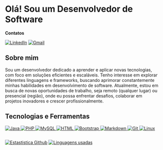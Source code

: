 # Olá! Sou um Desenvolvedor de Software
**Contatos**

[![LinkedIn](https://img.shields.io/badge/LinkedIn-0A66C2?logo=linkedin&logoColor=white&style=for-the-badge)](https://www.linkedin.com/in/jessejuniordev/)
[![Gmail](https://img.shields.io/badge/Gmail-EA4335?logo=gmail&logoColor=white&style=for-the-badge)](mailto:jessepcarvalhojunior02@gmail.com)

## Sobre mim
Sou um desenvolvedor dedicado a aprender e aplicar novas tecnologias, com foco em soluções eficientes e escaláveis. Tenho interesse em explorar diferentes linguagens e frameworks, buscando aprimorar constantemente minhas habilidades em desenvolvimento de software. Atualmente, estou em busca de novas oportunidades de trabalho, seja remoto (qualquer lugar) ou presencial (região), onde eu possa enfrentar desafios, colaborar em projetos inovadores e crescer profissionalmente.

## Tecnologias e Ferramentas

<a href="https://github.com/jessejuniordev" target="_blank">
  <img src="https://img.shields.io/badge/Java-ED8B00?style=for-the-badge&logo=openjdk&logoColor=white" alt="Java">
</a>

<a href="https://github.com/jessejuniordev" target="_blank">
  <img src="https://img.shields.io/badge/PHP-777BB4?logo=php&logoColor=white&style=for-the-badge" alt="PHP">
</a>

<a href="https://github.com/jessejuniordev" target="_blank">
  <img src="https://img.shields.io/badge/MySQL-20232A?logo=mysql&logoColor=white&style=for-the-badge" alt="MySQL">
</a>

<a href="https://github.com/jessejuniordev" target="_blank">
  <img src="https://img.shields.io/badge/HTML-239120?logo=html5&logoColor=white&style=for-the-badge" alt="HTML">
</a>

<a href="https://github.com/jessejuniordev" target="_blank">
  <img src="https://img.shields.io/badge/Bootstrap-563D7C?logo=bootstrap&logoColor=white&style=for-the-badge" alt="Bootstrap">
</a>

<a href="https://github.com/jessejuniordev" target="_blank">
  <img src="https://img.shields.io/badge/Markdown-000000?logo=markdown&logoColor=white&style=for-the-badge" alt="Markdown">
</a>

<a href="https://github.com/jessejuniordev" target="_blank">
  <img src="https://img.shields.io/badge/Git-E34F26?logo=git&logoColor=white&style=for-the-badge" alt="Git">
</a>
<a href="https://github.com/jessejuniordev" target="_blank">
  <img src="https://img.shields.io/badge/Linux-E34F26?logo=linux&logoColor=black&style=for-the-badge" alt="Linux">
</a>

## 
[![Estastistica Github](https://github-readme-stats.vercel.app/api?username=jessejuniordev&theme=dracula&show_icons=true)](https://github.com/jessejuniordev)
[![Linguagens usadas](https://github-readme-stats.vercel.app/api/top-langs/?username=jessejuniordev&theme=dracula&show_icons=true)](https://github.com/jessejuniordev)
